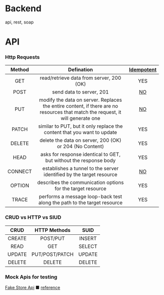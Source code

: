 # Backend
api, rest, soap

# API

### Http Requests
Method|Defination|[Idempotent](https://restfulapi.net/idempotent-rest-apis/)
:-:|:-:|:-:
GET|read/retrieve data from server, 200 (OK)|YES
POST|send data to server, 201|[NO](https://developer.mozilla.org/en-US/docs/Glossary/Idempotent)
PUT|modify the data on server. Replaces the entire content, if there are no resources that match the request, it will generate one|[NO](https://developer.mozilla.org/en-US/docs/Glossary/Idempotent)
PATCH|similar to PUT, but it only replace the content that you want to update|YES
DELETE|delete the data on server, 200 (OK) or 204 (No Content)|YES
HEAD|asks for response identical to GET, but without the response body|YES
CONNECT|establishes a tunnel to the server identified by the target resource|[NO](https://developer.mozilla.org/en-US/docs/Glossary/Idempotent)
OPTION|describes the communication options for the target resource|YES
TRACE|performs a message loop-back test along the path to the target resource|YES

### CRUD vs HTTP vs SIUD
CRUD|HTTP Methods|SUID
:-:|:-:|:-:|
CREATE|POST/PUT|INSERT
READ|GET|SELECT
UPDATE|PUT/POST/PATCH|UPDATE
DELETE|DELETE|DELETE


### Mock Apis for testing

[Fake Store Api](fakestoreapi.com) ■ [reference](https://www.youtube.com/watch?v=sfjK21cPUds&list=PLRKyZvuMYSIPwjYw1bt_7u7nEwe6vATQd&t=74)

